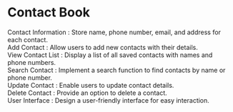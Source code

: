 # Contact Book

Contact Information : Store name, phone number, email, and address for each contact.<br>
Add Contact : Allow users to add new contacts with their details.<br>
View Contact List : Display a list of all saved contacts with names and phone numbers.<br>
Search Contact : Implement a search function to find contacts by name or phone number.<br>
Update Contact : Enable users to update contact details.<br>
Delete Contact : Provide an option to delete a contact.<br>
User Interface : Design a user-friendly interface for easy interaction.<br>
